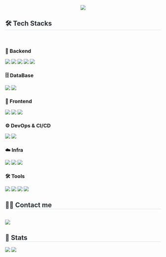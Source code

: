 <div align="center"> <img src="https://capsule-render.vercel.app/api?type=waving&color=0:a8e6cf,100:000b89&height=240&text=Hello,%20I'm%20YeJin&animation=twinkling&fontColor=ffffff&fontSize=70" /> </div> <div style="text-align: left;"> <h2 style="border-bottom: 1px solid #d8dee4; color: #282d33;">🛠️ Tech Stacks</h2><br> <div style="text-align: left;"> <h3>🧠 Backend</h3> <div> <img src="https://img.shields.io/badge/Java%2021-007396?style=flat&logo=OpenJDK&logoColor=white"/> <img src="https://img.shields.io/badge/SpringBoot-6DB33F?style=flat&logo=Spring Boot&logoColor=white"/> <img src="https://img.shields.io/badge/SpringSecurity-6DB33F?style=flat&logo=Spring Security&logoColor=white"/> <img src="https://img.shields.io/badge/Spring%20Data%20JPA-6DB33F?style=flat&logo=Hibernate&logoColor=white"/> <img src="https://img.shields.io/badge/Python-3776AB?style=flat&logo=Python&logoColor=white"/> </div>
  <h3>🗄️ DataBase</h3>
  <div>  
      <img src="https://img.shields.io/badge/MySQL-4479A1?style=flat&logo=MySQL&logoColor=white"/>
      <img src="https://img.shields.io/badge/Redis-DC382D?style=flat&logo=Redis&logoColor=white"/>
  </div>
    
  <h3>🎨 Frontend</h3>
  <div>
      <img src="https://img.shields.io/badge/React.js-61DAFB?style=flat&logo=React&logoColor=black"/>
      <img src="https://img.shields.io/badge/Redux-764ABC?style=flat&logo=Redux&logoColor=white"/>
      <img src="https://img.shields.io/badge/Axios-5A29E4?style=flat&logo=Axios&logoColor=white"/>
  </div>
    
  <h3>⚙️ DevOps & CI/CD</h3>
  <div>
      <img src="https://img.shields.io/badge/Docker-2496ED?style=flat&logo=Docker&logoColor=white"/>
      <img src="https://img.shields.io/badge/GitHub%20Actions-2088FF?style=flat&logo=GitHub Actions&logoColor=white"/>
  </div>
    
  <h3>☁️ Infra</h3>
  <div>
      <img src="https://img.shields.io/badge/AWS%20EC2-232F3E?style=flat&logo=Amazon AWS&logoColor=white"/>
      <img src="https://img.shields.io/badge/AWS%20S3-569A31?style=flat&logo=Amazon S3&logoColor=white"/>
      <img src="https://img.shields.io/badge/AWS%20RDS-527FFF?style=flat&logo=Amazon RDS&logoColor=white"/>
  </div>
    
  <h3>🛠 Tools</h3>
  <div>
      <img src="https://img.shields.io/badge/Git-F05032?style=flat&logo=Git&logoColor=white"/>
      <img src="https://img.shields.io/badge/GitHub-181717?style=flat&logo=GitHub&logoColor=white"/>
      <img src="https://img.shields.io/badge/Jira-0052CC?style=flat&logo=Jira&logoColor=white"/>
      <img src="https://img.shields.io/badge/Postman-FF6C37?style=flat&logo=Postman&logoColor=white"/>
  </div>
</div>
</div> <div style="text-align: left;"> <h2 style="border-bottom: 1px solid #d8dee4; color: #282d33;">🧑‍💻 Contact me</h2><br> <div style="text-align: left;"> <a href="https://hits.seeyoufarm.com"> <img src="https://hits.seeyoufarm.com/api/count/incr/badge.svg?url=https%3A%2F%2Fgithub.com%2FYeJin%2F&count_bg=%23000000&title_bg=%23000000&icon=github.svg&icon_color=%23FFFFFF&title=GitHub&edge_flat=false"/> </a> </div> </div> <div style="text-align: left;"> <h2 style="border-bottom: 1px solid #d8dee4; color: #282d33;">🏅 Stats</h2> <div style="text-align: left;"> <img src="https://github-readme-stats.vercel.app/api?username=YeJin&bg_color=60,a8e6cf,6677cc&title_color=ffffff&text_color=ffffff" /> <img src="https://github-readme-stats.vercel.app/api/top-langs/?username=YeJin&layout=compact&bg_color=60,a8e6cf,6677cc&title_color=ffffff&text_color=ffffff" /> </div> </div>
